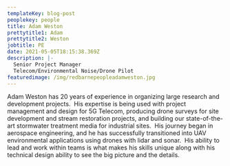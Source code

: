 ```yaml
---
templateKey: blog-post
peoplekey: people
title: Adam Weston
prettytitle1: Adam
prettytitle2: Weston
jobtitle: PE
date: 2021-05-05T18:15:38.369Z
description: |-
  Senior Project Manager
  Telecom/Environmental Noise/Drone Pilot
featuredimage: /img/redbarnepeopleadamweston.jpg
---
```

<!--StartFragment-->

Adam Weston has 20 years of experience in organizing large research and development projects.  His expertise is being used with project management and design for 5G Telecom, producing drone surveys for site development and stream restoration projects, and building our state-of-the-art stormwater treatment media for industrial sites.  His journey began in aerospace engineering, and he has successfully transitioned into UAV environmental applications using drones with lidar and sonar.  His ability to lead and work within teams is what makes his skills unique along with his technical design ability to see the big picture and the details. 

<!--EndFragment-->